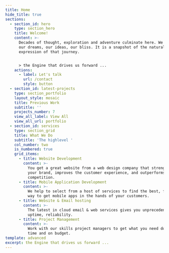 ```yaml
---
title: Home
hide_title: true
sections:
  - section_id: hero
    type: section_hero
    title: Welcome!
    content: >-
      Decades of thought, exploration and adventure culminate here. We pursue
      our dreams, our ideas, our bliss. It is a snapshot of the natural
      expression of that journey.


      > the Engine that drives us forward ...
    actions:
      - label: Let's talk
        url: /contact
        style: button
  - section_id: latest-projects
    type: section_portfolio
    layout_style: mosaic
    title: Previous Work
    subtitle: ''
    projects_number: 7
    view_all_label: View All
    view_all_url: portfolio
  - section_id: services
    type: section_grid
    title: What We Do
    subtitle: 'The highlevel '
    col_number: two
    is_numbered: true
    grid_items:
      - title: Website Development
        content: >-
          You get a great website from a web design company that strengthens
          your brand, improves the customer experience, and outperforms your
          competition. 
      - title: Mobile Application Development
        content: >-
          We help to select from a host of services to find the best, fastest
          way to get mobile apps in the hands of your customers. 
      - title: Website & Email hosting
        content: >-
          The latest in cloud email & web services gives you unprecedented
          uptime, reliability.
      - title: Project Management
        content: >-
          Work with our skills project managers to get what you need done, on
          time and on budget.
template: advanced
excerpt: the Engine that drives us forward ...
---
```

